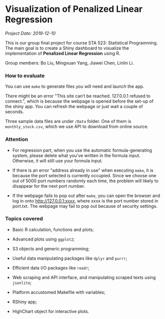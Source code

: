 # Visualization of Penalized Linear Regression

*Project Date: 2019-12-10*

This is our group final project for course STA 523: Statistical Programming. The main goal is to create a Shiny dashboard to visualize the implementation of **Penalized Linear Regression** using R. 

Group members: Bo Liu, Mingxuan Yang, Jiawei Chen, Linlin Li.

### How to evaluate

You can use `make` to generate files you will need and launch the app.

There might be an error "This site can’t be reached. 127.0.0.1 refused to connect.", which is because the webpage is opened before the set-up of the shiny app. You can refresh the webpage or just wait a couple of seconds.

Three sample data files are under `/Data` folder. One of them is `monthly_stock.csv`, which we use API to download from online source.

### Attention

- For regression part, when you use the automatic formula-generating system, please delete what you've written in the formula input. Otherwise, it will still use your formula input.

- If there is an error "address already in use" when executing `make`, it is because the port selected is currently occupied. Since we choose one out of 5000 port numbers randomly each time, the problem will likely to disappear for the next port number.

- If the webpage fails to pop out after `make`, you can open the browser and log in onto http://127.0.0.1:xxxx, where xxxx is the port number stored in port.txt. The webpage may fail to pop out because of security settings.

### Topics covered

- Basic R calculation, functions and plots;

- Advanced plots using `ggplot2`;

- S3 objects and generic programming;

- Useful data manipulating packages like `dplyr` and `purrr`;

- Efficient data I/O packages like `readr`;

- Web scraping and API interface, and manipulating scraped texts using `jsonlite`;

- Platform accustomed Makefile with variables;

- RShiny app;

- HighChart object for interactive plots.
